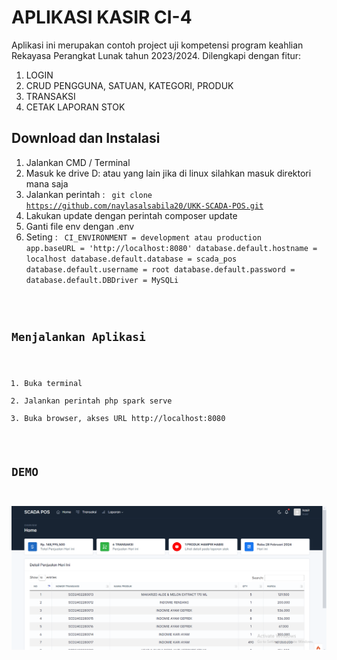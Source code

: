 # APLIKASI KASIR CI-4
Aplikasi ini merupakan contoh project uji kompetensi program keahlian Rekayasa Perangkat Lunak tahun 2023/2024.
Dilengkapi dengan fitur:
1. LOGIN
2. CRUD PENGGUNA, SATUAN, KATEGORI, PRODUK
3. TRANSAKSI
4. CETAK LAPORAN STOK
## Download dan Instalasi
1. Jalankan CMD / Terminal
2. Masuk ke drive D: atau yang lain jika di linux silahkan masuk direktori mana saja
3. Jalankan perintah :
   <code> git clone https://github.com/naylasalsabila20/UKK-SCADA-POS.git</code>
4. Lakukan update dengan perintah composer update
5. Ganti file env dengan .env
6. Seting :
   <code> CI_ENVIRONMENT = development atau production
   app.baseURL = 'http://localhost:8080'
   database.default.hostname = localhost
   database.default.database = scada_pos
   database.default.username = root
   database.default.password = 
   database.default.DBDriver = MySQLi
## Menjalankan Aplikasi
1. Buka terminal
2. Jalankan perintah php spark serve
3. Buka browser, akses URL http://localhost:8080
## DEMO
![Teks Alternatif](https://github.com/naylasalsabila20/UKK-SCADA-POS/blob/main/demohome.png)

